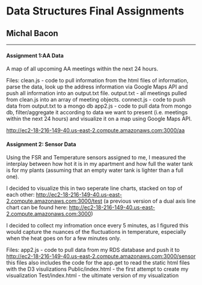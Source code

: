 # Data Structures Final Assignments

## Michal Bacon
-----


#### Assignment 1:AA Data
A map of all upcoming AA meetings within the next 24 hours.

Files: 
clean.js - code to pull information from the html files of information, parse the data, look up the address information via Google Maps API and push all information into an output.txt file.
output.txt - all meetings pulled from clean.js into an array of meeting objects.
connect.js - code to push data from output.txt to a mongo db 
app2.js - code to pull data from mongo db, filter/aggregate it according to data we want to present (i.e. meetings within the next 24 hours) and visualize it on a map using Google Maps API.

http://ec2-18-216-149-40.us-east-2.compute.amazonaws.com:3000/aa

#### Assignment 2: Sensor Data
Using the FSR and Temperature sensors assigned to me, I measured the interplay between how hot it is in my apartment and how full the water tank is for my plants (assuming that an empty water tank is lighter than a full one).

I decided to visualize this in two seperate line charts, stacked on top of each other: http://ec2-18-216-149-40.us-east-2.compute.amazonaws.com:3000/test
(a previous version of a dual axis line chart can be found here: http://ec2-18-216-149-40.us-east-2.compute.amazonaws.com:3000)

I decided to collect my infromation once every 5 minutes, as I figured this would capture the nuances of the fluctuations in temperature, especially when the heat goes on for a few minutes only.

Files:
app2.js - code to pull data from my RDS database and push it to http://ec2-18-216-149-40.us-east-2.compute.amazonaws.com:3000/sensor
	this files also includes the code for the app.get to read the static html files with the D3 visulizations 
Public/index.html - the first attempt to create my visualization
Test/index.html - the ultimate version of my visualization


